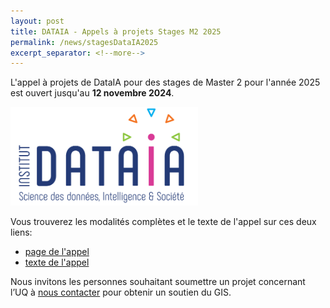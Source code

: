 ```yaml
---
layout: post
title: DATAIA - Appels à projets Stages M2 2025
permalink: /news/stagesDataIA2025
excerpt_separator: <!--more-->
---
```

L'appel à projets de DataIA pour des stages de Master 2 pour l'année 2025 est ouvert jusqu'au **12 novembre 2024**.

<img src="/images/dataia.png" alt="DataIA logo" style="width:300px;"/>

<!--more-->
Vous trouverez les modalités complètes et le texte de l'appel sur ces deux liens:
 - [page de l'appel](https://www.dataia.eu/appel-projets/appel-stages)
 - [texte de l'appel](https://www.dataia.eu/sites/default/files/AAP/Appel%20Stages%20de%20Master%202025_20240918.pdf)

Nous invitons les personnes souhaitant soumettre un projet concernant l’UQ à [nous contacter](mailto:comite-scientifique.uq@paris-saclay.fr) pour obtenir un soutien du GIS.
